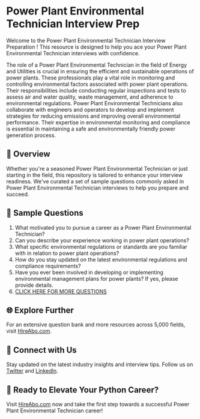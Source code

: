 # Power Plant Environmental Technician Interview Prep

Welcome to the Power Plant Environmental Technician Interview Preparation ! This resource is designed to help you ace your Power Plant Environmental Technician interviews with confidence.

The role of a Power Plant Environmental Technician in the field of Energy and Utilities is crucial in ensuring the efficient and sustainable operations of power plants. These professionals play a vital role in monitoring and controlling environmental factors associated with power plant operations. Their responsibilities include conducting regular inspections and tests to assess air and water quality, waste management, and adherence to environmental regulations. Power Plant Environmental Technicians also collaborate with engineers and operators to develop and implement strategies for reducing emissions and improving overall environmental performance. Their expertise in environmental monitoring and compliance is essential in maintaining a safe and environmentally friendly power generation process.

## 🚀 Overview

Whether you're a seasoned Power Plant Environmental Technician or just starting in the field, this repository is tailored to enhance your interview readiness. We've curated a set of sample questions commonly asked in Power Plant Environmental Technician interviews to help you prepare and succeed.

## 📝 Sample Questions

1. What motivated you to pursue a career as a Power Plant Environmental Technician?
2. Can you describe your experience working in power plant operations?
3. What specific environmental regulations or standards are you familiar with in relation to power plant operations?
4. How do you stay updated on the latest environmental regulations and compliance requirements?
5. Have you ever been involved in developing or implementing environmental management plans for power plants? If yes, please provide details.
6. [CLICK HERE FOR MORE QUESTIONS](https://hireabo.com/job/20_4_9/Power%20Plant%20Environmental%20Technician)

## 🌐 Explore Further

For an extensive question bank and more resources across 5,000 fields, visit [HireAbo.com](https://www.hireabo.com).

## 📱 Connect with Us

Stay updated on the latest industry insights and interview tips. Follow us on [Twitter](https://twitter.com/hireabo) and [LinkedIn](https://www.linkedin.com/in/hire-abo-3609972a8/).

## 🚀 Ready to Elevate Your Python Career?

Visit [HireAbo.com](https://www.hireabo.com) now and take the first step towards a successful Power Plant Environmental Technician career!